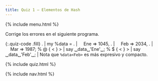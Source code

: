 ```yaml
---
title: Quiz 1 — Elementos de Hash
---
```


{% include menu.html %}

Corrige los errores en el siguiente programa.

{:.quiz-code .fill}
. | my %data =
. | &nbsp;&nbsp;&nbsp;&nbsp;Ene => 1045,
. | &nbsp;&nbsp;&nbsp;&nbsp;Feb => 2034,
. | &nbsp;&nbsp;&nbsp;&nbsp;Mar => 1987;
% @ { < } > | say ␣data␣&apos;Ene&apos;␣;
% $ { < } > | say ␣data␣&apos;Feb&apos;␣; | Nota que `%data<Feb>` es más expresivo y compacto.

{% include quiz.html %}

{% include nav.html %}